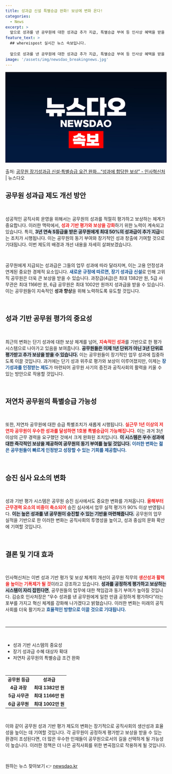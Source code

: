 ```yaml
---
title: 성과급 신설 특별승급 완화! 보상에 변화 온다!
categories:
  - News
excerpt: >
  앞으로 성과를 낸 공무원에 대한 성과급 추가 지급, 특별승급 부여 등 인사상 혜택을 받을 수 있는 환경이 마…
feature_text: >
  ## whereispost 실시간 뉴스 속보입니다.

  앞으로 성과를 낸 공무원에 대한 성과급 추가 지급, 특별승급 부여 등 인사상 혜택을 받을 수 있는 환경이 마…
image: '/assets/img/newsdao_breakingnews.jpg'
---
```


![뉴스다오 속보](/assets/img/newsdao_breakingnews.jpg)

<p>출처: <a href="https://newsdao.kr/2906" rel="dofollow">공무원 장기성과급 신설·특별승급 요건 완화…“성과에 합당한 보상” - 인사혁신처</a> | 뉴스다오</p>

<h2 data-ke-size="size26">공무원 성과급 제도 개선 방안</h2>

<p data-ke-size="size16">&nbsp;</p>

성공적인 공직사회 운영을 위해서는 공무원의 성과를 적절히 평가하고 보상하는 체계가 중요합니다. 이러한 맥락에서, <b><span style="color: #ee2323;">성과 기반 평가와 보상을 강화</span></b>하기 위한 노력이 계속되고 있습니다. 특히, <b><span style="background-color: #21538527;">3년 연속 S등급을 받은 공무원에게 최대 50%의 성과급이 추가 지급</span></b>되는 조치가 시행됩니다. 이는 공무원의 동기 부여와 장기적인 성과 창출에 기여할 것으로 기대됩니다. 이번 제도의 배경과 개선 내용을 자세히 살펴보겠습니다.

<p data-ke-size="size16">&nbsp;</p>

공무원에게 지급되는 성과급은 그들의 업무 성과에 따라 달라지며, 이는 고용 안정성과 연계된 중요한 경제적 요소입니다. <b><span style="color: #1a5490;">새로운 규정에 따르면, 장기 성과급 신설</span></b>로 인해 고위직 공무원은 더욱 큰 보상을 받을 수 있습니다. 과장급(4급)은 최대 1382만 원, 5급 사무관은 최대 1166만 원, 6급 공무원은 최대 1002만 원까지 성과급을 받을 수 있습니다. 이는 공무원들이 지속적인 <b>성과 향상</b>을 위해 노력하도록 유도할 것입니다.

<p data-ke-size="size16">&nbsp;</p>

<h2 data-ke-size="size26">성과 기반 공무원 평가의 중요성</h2>

<p data-ke-size="size16">&nbsp;</p>

최근의 변화는 단기 성과에 대한 보상 체계를 넘어, <b><span style="color: #ee2323;">지속적인 성과</span></b>를 기반으로 한 평가 시스템으로 나아가고 있음을 보여줍니다. <b><span style="background-color: #21538527;">공무원들은 이제 1년 단위가 아닌 3년 단위로 평가받고 추가 보상을 받을 수 있습니다.</span></b> 이는 공무원들이 장기적인 업무 성과에 집중하도록 이끌 것입니다. 과거에는 단기 성과 위주로 평가와 보상이 이루어졌지만, 이제는 <b><span style="color: #1a5490;">장기성과를 인정받는 제도</span></b>가 마련되어 공무원 사기의 증진과 공직사회의 활력을 키울 수 있는 방안으로 작용할 것입니다.

<p data-ke-size="size16">&nbsp;</p>

<h2 data-ke-size="size26">저연차 공무원의 특별승급 가능성</h2>

<p data-ke-size="size16">&nbsp;</p>

또한, 저연차 공무원에 대한 승급 특별조치가 새롭게 시행됩니다. <b><span style="color: #ee2323;">실근무 1년 이상의 저연차 공무원이 우수한 성과를 달성하면 1호봉 특별승급이 가능해집니다.</span></b> 이는 과거 3년 이상의 근무 경력을 요구했던 것에서 크게 완화된 조치입니다. <b><span style="background-color: #21538527;">이 시스템은 우수 성과에 대한 즉각적인 보상을 제공하여 공무원의 동기 부여를 높일 것입니다.</span></b> <b><span style="color: #1a5490;">이러한 변화는 젊은 공무원들이 빠르게 인정받고 성장할 수 있는 기회를 제공합니다.</span></b>

<p data-ke-size="size16">&nbsp;</p>

<h2 data-ke-size="size26">승진 심사 요소의 변화</h2>

<p data-ke-size="size16">&nbsp;</p>

성과 기반 평가 시스템은 공무원 승진 심사에서도 중요한 변화를 가져옵니다. <b><span style="color: #ee2323;">올해부터 근무경력 요소의 비중이 축소되어</span></b> 승진 심사에서 업무 실적 평가가 90% 이상 반영됩니다. <b><span style="background-color: #21538527;">이는 높은 성과를 낸 공무원이 승진할 수 있는 기반을 마련해줍니다.</span></b> 공무원의 업무 실적을 기반으로 한 이러한 변화는 공직사회의 투명성을 높이고, 성과 중심의 문화 확산에 기여할 것입니다. 

<p data-ke-size="size16">&nbsp;</p>

<h2 data-ke-size="size26">결론 및 기대 효과</h2>

<p data-ke-size="size16">&nbsp;</p>

인사혁신처는 이번 성과 기반 평가 및 보상 체계의 개선이 공무원 직무의 <b><span style="color: #ee2323;">생산성과 활력을 높이는 기폭제가 될 것</span></b>이라고 강조하고 있습니다. <b><span style="background-color: #21538527;">성과를 공정하게 평가하고 보상하는 시스템이 자리 잡힌다면</span></b>, 공무원들의 업무에 대한 책임감과 동기 부여가 높아질 것입니다. 김승호 인사처장은 “우수 성과를 낸 공무원에게 일한 만큼 공정하게 평가하다”라는 포부를 가지고 혁신 체계를 강화해 나가겠다고 밝혔습니다. 이러한 변화는 미래의 공직사회를 더욱 활기차고 <b><span style="color: #1a5490;">효율적인 방향으로 이끌 것으로 기대됩니다.</span></b>

<p data-ke-size="size16">&nbsp;</p> 

<hr>

<p data-ke-size="size16">&nbsp;</p>

<ul>
  <li>성과 기반 시스템의 중요성</li>
  <li>장기 성과급 수혜 대상자 확대</li>
  <li>저연차 공무원의 특별승급 조건 완화</li>
</ul>

<p data-ke-size="size16">&nbsp;</p>

<table style="width: 100%;">
    <tr>
        <td style="text-align: center; height: 17px;"><b>공무원 등급</b></td>
        <td style="text-align: center; height: 17px;"><b>성과급</b></td>
    </tr>
    <tr>
        <td style="text-align: center; height: 17px;"><b>4급 과장</b></td>
        <td style="text-align: center; height: 17px;"><b>최대 1382만 원</b></td>
    </tr>
    <tr>
        <td style="text-align: center; height: 17px;"><b>5급 사무관</b></td>
        <td style="text-align: center; height: 17px;"><b>최대 1166만 원</b></td>
    </tr>
    <tr>
        <td style="text-align: center; height: 17px;"><b>6급 공무원</b></td>
        <td style="text-align: center; height: 17px;"><b>최대 1002만 원</b></td>
    </tr>
</table>

<p data-ke-size="size16">&nbsp;</p> 

이와 같이 공무원 성과 기반 평가 제도의 변화는 장기적으로 공직사회의 생산성과 효율성을 높이는 데 기여할 것입니다. 각 공무원이 공정하게 평가받고 보상을 받을 수 있는 환경이 조성된다면, 더 많은 우수한 인재들이 공무원으로서의 길을 선택하게 될 가능성이 높습니다. 이러한 정책은 더 나은 공직사회를 위한 변곡점으로 작용하게 될 것입니다. 

<p data-ke-size="size16">&nbsp;</p> 

원하는 뉴스 찾아보기 👉 <a href="https://newsdao.kr" rel="dofollow">newsdao.kr</a>



